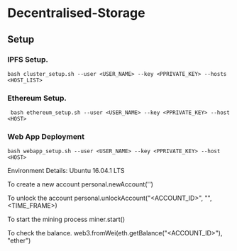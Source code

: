 # Decentralised-Storage

## Setup
### IPFS Setup.
    bash cluster_setup.sh --user <USER_NAME> --key <PPRIVATE_KEY> --hosts <HOST_LIST>
   
### Ethereum Setup.  
     bash ethereum_setup.sh --user <USER_NAME> --key <PPRIVATE_KEY> --host <HOST>

### Web App Deployment
    bash webapp_setup.sh --user <USER_NAME> --key <PPRIVATE_KEY> --host <HOST>

Environment Details:
Ubuntu 16.04.1 LTS

To create a new account 
personal.newAccount('<PASSWORD>')

To unlock the account 
personal.unlockAccount("<ACCOUNT_ID>", "<PASSWORD>", <TIME_FRAME>)

To start the mining process
miner.start()

To check the balance.
web3.fromWei(eth.getBalance("<ACCOUNT_ID>"), "ether")